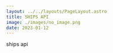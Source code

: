 ```yaml
---
layout: ../../layouts/PageLayout.astro
title: SHIPS API
image: ./images/no_image.png
date: 2023-01-12
---
```

ships api
